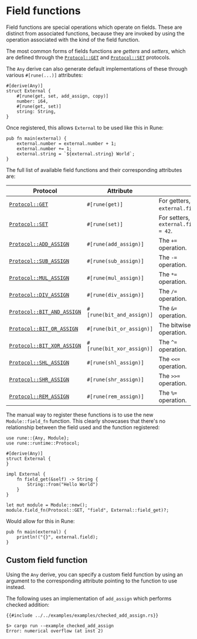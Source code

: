 # Field functions

Field functions are special operations which operate on fields. These are
distinct from associated functions, because they are invoked by using the
operation associated with the kind of the field function.

The most common forms of fields functions are *getters* and *setters*, which are
defined through the [`Protocol::GET`] and [`Protocol::SET`] protocols.

The `Any` derive can also generate default implementations of these through
various `#[rune(...)]` attributes:

```rust,noplaypen
#[derive(Any)]
struct External {
    #[rune(get, set, add_assign, copy)]
    number: i64,
    #[rune(get, set)]
    string: String,
}
```

Once registered, this allows `External` to be used like this in Rune:

```rune
pub fn main(external) {
    external.number = external.number + 1;
    external.number += 1;
    external.string = `${external.string} World`;
}
```

The full list of available field functions and their corresponding attributes
are:

| Protocol | Attribute | |
|-|-|-|
| [`Protocol::GET`] | `#[rune(get)]` | For getters, like `external.field`. |
| [`Protocol::SET`] | `#[rune(set)]` | For setters, like `external.field = 42`. |
| [`Protocol::ADD_ASSIGN`] | `#[rune(add_assign)]` | The `+=` operation. |
| [`Protocol::SUB_ASSIGN`] | `#[rune(sub_assign)]` | The `-=` operation. |
| [`Protocol::MUL_ASSIGN`] | `#[rune(mul_assign)]` | The `*=` operation. |
| [`Protocol::DIV_ASSIGN`] | `#[rune(div_assign)]` | The `/=` operation. |
| [`Protocol::BIT_AND_ASSIGN`] | `#[rune(bit_and_assign)]` | The `&=` operation. |
| [`Protocol::BIT_OR_ASSIGN`] | `#[rune(bit_or_assign)]` | The bitwise or operation. |
| [`Protocol::BIT_XOR_ASSIGN`] | `#[rune(bit_xor_assign)]` | The `^=` operation. |
| [`Protocol::SHL_ASSIGN`] | `#[rune(shl_assign)]` | The `<<=` operation. |
| [`Protocol::SHR_ASSIGN`] | `#[rune(shr_assign)]` | The `>>=` operation. |
| [`Protocol::REM_ASSIGN`] | `#[rune(rem_assign)]` | The `%=` operation. |

The manual way to register these functions is to use the new `Module::field_fn`
function. This clearly showcases that there's no relationship between the field
used and the function registered:

```rust,noplaypen
use rune::{Any, Module};
use rune::runtime::Protocol;

#[derive(Any)]
struct External {
}

impl External {
    fn field_get(&self) -> String {
        String::from("Hello World")
    }
}

let mut module = Module::new();
module.field_fn(Protocol::GET, "field", External::field_get)?;
```

Would allow for this in Rune:

```rune
pub fn main(external) {
    println!("{}", external.field);
}
```

## Custom field function

Using the `Any` derive, you can specify a custom field function by using an
argument to the corresponding attribute pointing to the function to use instead.

The following uses an implementation of `add_assign` which performs checked
addition:

```rust,noplaypen
{{#include ../../examples/examples/checked_add_assign.rs}}
```

```text
$> cargo run --example checked_add_assign
Error: numerical overflow (at inst 2)
```

[`Protocol::GET`]: https://docs.rs/rune/0/rune/runtime/struct.Protocol.html#associatedconstant.GET
[`Protocol::SET`]: https://docs.rs/rune/0/rune/runtime/struct.Protocol.html#associatedconstant.SET
[`Protocol::ADD_ASSIGN`]: https://docs.rs/rune/0/rune/runtime/struct.Protocol.html#associatedconstant.ADD_ASSIGN
[`Protocol::SUB_ASSIGN`]: https://docs.rs/rune/0/rune/runtime/struct.Protocol.html#associatedconstant.SUB_ASSIGN
[`Protocol::MUL_ASSIGN`]: https://docs.rs/rune/0/rune/runtime/struct.Protocol.html#associatedconstant.MUL_ASSIGN
[`Protocol::DIV_ASSIGN`]: https://docs.rs/rune/0/rune/runtime/struct.Protocol.html#associatedconstant.DIV_ASSIGN
[`Protocol::BIT_AND_ASSIGN`]: https://docs.rs/rune/0/rune/runtime/struct.Protocol.html#associatedconstant.BIT_AND_ASSIGN
[`Protocol::BIT_OR_ASSIGN`]: https://docs.rs/rune/0/rune/runtime/struct.Protocol.html#associatedconstant.BIT_OR_ASSIGN
[`Protocol::BIT_XOR_ASSIGN`]: https://docs.rs/rune/0/rune/runtime/struct.Protocol.html#associatedconstant.BIT_XOR_ASSIGN
[`Protocol::SHL_ASSIGN`]: https://docs.rs/rune/0/rune/runtime/struct.Protocol.html#associatedconstant.SHL_ASSIGN
[`Protocol::SHR_ASSIGN`]: https://docs.rs/rune/0/rune/runtime/struct.Protocol.html#associatedconstant.SHR_ASSIGN
[`Protocol::REM_ASSIGN`]: https://docs.rs/rune/0/rune/runtime/struct.Protocol.html#associatedconstant.REM_ASSIGN
